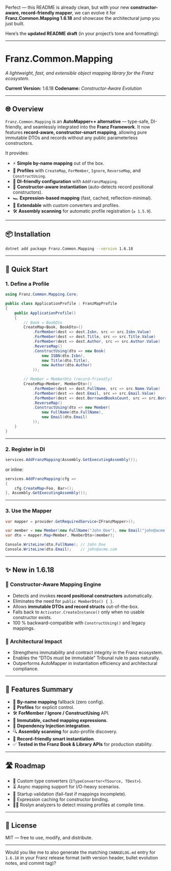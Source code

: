 ﻿Perfect — this README is already clean, but with your new **constructor-aware, record-friendly mapper**, we can evolve it for **Franz.Common.Mapping 1.6.18** and showcase the architectural jump you just built.

Here’s the **updated README draft** (in your project’s tone and formatting):

---

# **Franz.Common.Mapping**

*A lightweight, fast, and extensible object mapping library for the Franz ecosystem.*

**Current Version:** 1.6.18
**Codename:** *Constructor-Aware Evolution*

---

## 🌐 Overview

`Franz.Common.Mapping` is an **AutoMapper++ alternative** — type-safe, DI-friendly, and seamlessly integrated into the **Franz Framework**.
It now features **record-aware, constructor-smart mapping**, allowing pure immutable DTOs and records without any public parameterless constructors.

It provides:

* ⚡ **Simple by-name mapping** out of the box.
* 📑 **Profiles** with `CreateMap`, `ForMember`, `Ignore`, `ReverseMap`, and `ConstructUsing`.
* 🔧 **DI-friendly configuration** with `AddFranzMapping`.
* 🧠 **Constructor-aware instantiation** (auto-detects record positional constructors).
* 🏎 **Expression-based mapping** (fast, cached, reflection-minimal).
* 🧩 **Extendable** with custom converters and profiles.
* 🛠 **Assembly scanning** for automatic profile registration (`≥ 1.5.9`).

---

## 📦 Installation

```bash
dotnet add package Franz.Common.Mapping --version 1.6.18
```

---

## 🚀 Quick Start

### 1. Define a Profile

```csharp
using Franz.Common.Mapping.Core;

public class ApplicationProfile : FranzMapProfile
{
    public ApplicationProfile()
    {
        // Book ↔ BookDto
        CreateMap<Book, BookDto>()
            .ForMember(dest => dest.Isbn, src => src.Isbn.Value)
            .ForMember(dest => dest.Title, src => src.Title.Value)
            .ForMember(dest => dest.Author, src => src.Author.Value)
            .ReverseMap()
            .ConstructUsing(dto => new Book(
                new ISBN(dto.Isbn),
                new Title(dto.Title),
                new Author(dto.Author)
            ));

        // Member ↔ MemberDto (record-friendly)
        CreateMap<Member, MemberDto>()
            .ForMember(dest => dest.FullName, src => src.Name.Value)
            .ForMember(dest => dest.Email, src => src.Email.Value)
            .ForMember(dest => dest.BorrowedBooksCount, src => src.BorrowedBooks.Count)
            .ReverseMap()
            .ConstructUsing(dto => new Member(
                new FullName(dto.FullName),
                new Email(dto.Email)
            ));
    }
}
```

---

### 2. Register in DI

```csharp
services.AddFranzMapping(Assembly.GetExecutingAssembly());
```

or inline:

```csharp
services.AddFranzMapping(cfg =>
{
    cfg.CreateMap<Foo, Bar>();
}, Assembly.GetExecutingAssembly());
```

---

### 3. Use the Mapper

```csharp
var mapper = provider.GetRequiredService<IFranzMapper>();

var member = new Member(new FullName("John Doe"), new Email("john@acme.com"));
var dto = mapper.Map<Member, MemberDto>(member);

Console.WriteLine(dto.FullName); // John Doe
Console.WriteLine(dto.Email);    // john@acme.com
```

---

## ✨ New in 1.6.18

### 🧠 **Constructor-Aware Mapping Engine**

* Detects and invokes **record positional constructors** automatically.
* Eliminates the need for `public MemberDto() { }`.
* Allows **immutable DTOs and record structs** out-of-the-box.
* Falls back to `Activator.CreateInstance()` only when no usable constructor exists.
* 100 % backward-compatible with `ConstructUsing()` and legacy mappings.

### 🧩 **Architectural Impact**

* Strengthens immutability and contract integrity in the Franz ecosystem.
* Enables the “DTOs must be immutable” Tribunal rule to pass naturally.
* Outperforms AutoMapper in instantiation efficiency and architectural compliance.

---

## 🧩 Features Summary

* 🔄 **By-name mapping** fallback (zero config).
* 🎯 **Profiles** for explicit control.
* 🛠 **ForMember / Ignore / ConstructUsing** API.
* 💾 **Immutable, cached mapping expressions**.
* 🧩 **Dependency Injection integration**.
* 🔍 **Assembly scanning** for auto-profile discovery.
* 🧠 **Record-friendly smart instantiation**.
* ✅ **Tested in the Franz Book & Library APIs** for production stability.

---

## 🛣 Roadmap

* 🔌 Custom type converters (`ITypeConverter<TSource, TDest>`).
* ⏳ Async mapping support for I/O-heavy scenarios.
* 🚨 Startup validation (fail-fast if mappings incomplete).
* 🧩 Expression caching for constructor binding.
* 🧑‍💻 Roslyn analyzers to detect missing profiles at compile time.

---

## 📜 License

MIT — free to use, modify, and distribute.

---

Would you like me to also generate the matching `CHANGELOG.md` entry for `1.6.18` in your Franz release format (with version header, bullet evolution notes, and commit tag)?
